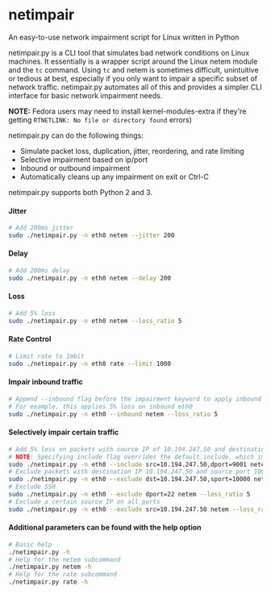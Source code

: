# netimpair
An easy-to-use network impairment script for Linux written in Python

netimpair.py is a CLI tool that simulates bad network conditions on Linux machines. It essentially is a wrapper script around the Linux netem module and the `tc` command. Using `tc` and netem is sometimes difficult, unintuitive or tedious at best, especially if you only want to impair a specific subset of network traffic. netimpair.py automates all of this and provides a simpler CLI interface for basic network impairment needs.

**NOTE:** Fedora users may need to install kernel-modules-extra if they're getting `RTNETLINK: No file or directory found` errors)

netimpair.py can do the following things:

* Simulate packet loss, duplication, jitter, reordering, and rate limiting
* Selective impairment based on ip/port
* Inbound or outbound impairment
* Automatically cleans up any impairment on exit or Ctrl-C

netimpair.py supports both Python 2 and 3.

#### Jitter

```bash
# Add 200ms jitter
sudo ./netimpair.py -n eth0 netem --jitter 200
```

#### Delay

```bash
# Add 200ms delay
sudo ./netimpair.py -n eth0 netem --delay 200
```

#### Loss

```bash
# Add 5% loss
sudo ./netimpair.py -n eth0 netem --loss_ratio 5
```

#### Rate Control

```bash
# Limit rate to 1mbit
sudo ./netimpair.py -n eth0 rate --limit 1000
```

#### Impair inbound traffic

```bash
# Append --inbound flag before the impairment keyword to apply inbound impairment
# For example, this applies 5% loss on inbound eth0
sudo ./netimpair.py -n eth0 --inbound netem --loss_ratio 5
```

#### Selectively impair certain traffic

```bash
# Add 5% loss on packets with source IP of 10.194.247.50 and destination port 9001
# NOTE: Specifying include flag overrides the default include, which impairs everything
sudo ./netimpair.py -n eth0 --include src=10.194.247.50,dport=9001 netem --loss_ratio 5
# Exclude packets with destination IP 10.194.247.50 and source port 10000
sudo ./netimpair.py -n eth0 --exclude dst=10.194.247.50,sport=10000 netem --loss_ratio 5
# Exclude SSH 
sudo ./netimpair.py -n eth0 --exclude dport=22 netem --loss_ratio 5
# Exclude a certain source IP on all ports
sudo ./netimpair.py -n eth0 --exclude src=10.194.247.50 netem --loss_ratio 5
```

#### Additional parameters can be found with the help option
```bash
# Basic help
./netimpair.py -h
# Help for the netem subcommand
./netimpair.py netem -h
# Help for the rate subcommand
./netimpair.py rate -h
```
